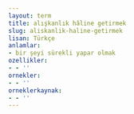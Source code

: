 ```yaml
---
layout: term
title: alışkanlık hâline getirmek
slug: aliskanlik-haline-getirmek
lisan: Türkçe
anlamlar:
- bir şeyi sürekli yapar olmak
ozellikler:
- - ''
ornekler:
- - ''
orneklerkaynak:
- - ''
---
```

